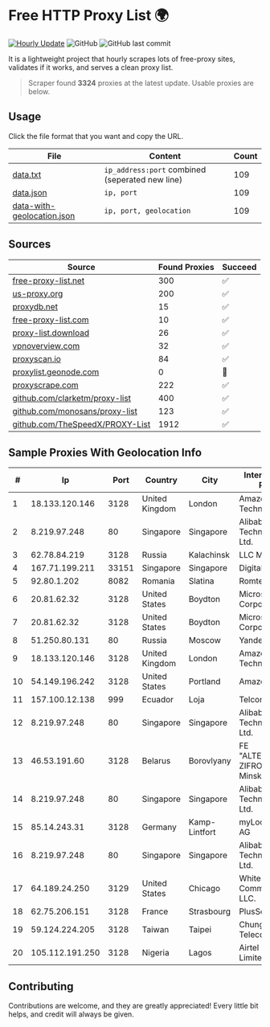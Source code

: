 
# Free HTTP Proxy List 🌍

[![Hourly Update](https://github.com/mertguvencli/http-proxy-list/actions/workflows/main.yml/badge.svg?branch=main)](https://github.com/mertguvencli/http-proxy-list/actions/workflows/main.yml)
![GitHub](https://img.shields.io/github/license/mertguvencli/http-proxy-list)
![GitHub last commit](https://img.shields.io/github/last-commit/mertguvencli/http-proxy-list)

It is a lightweight project that hourly scrapes lots of free-proxy sites, validates if it works, and serves a clean proxy list.


> Scraper found **3324** proxies at the latest update. Usable proxies are below.

## Usage

Click the file format that you want and copy the URL.


|File|Content|Count|
|----|-------|-----|
|[data.txt](https://raw.githubusercontent.com/mertguvencli/http-proxy-list/main/proxy-list/data.txt)|`ip_address:port` combined (seperated new line)|109|
|[data.json](https://raw.githubusercontent.com/mertguvencli/http-proxy-list/main/proxy-list/data.json)|`ip, port`|109|
|[data-with-geolocation.json](https://raw.githubusercontent.com/mertguvencli/http-proxy-list/main/proxy-list/data-with-geolocation.json)|`ip, port, geolocation`|109|

## Sources

|Source|Found Proxies|Succeed|
|------|-------------|-------|
|[free-proxy-list.net](https://free-proxy-list.net)|300|✅|
|[us-proxy.org](https://www.us-proxy.org)|200|✅|
|[proxydb.net](http://proxydb.net)|15|✅|
|[free-proxy-list.com](https://free-proxy-list.com/?page=&port=&type%5B%5D=http&type%5B%5D=https&up_time=0&search=Search)|10|✅|
|[proxy-list.download](https://www.proxy-list.download/HTTP)|26|✅|
|[vpnoverview.com](https://vpnoverview.com/privacy/anonymous-browsing/free-proxy-servers)|32|✅|
|[proxyscan.io](https://www.proxyscan.io)|84|✅|
|[proxylist.geonode.com](https://proxylist.geonode.com/api/proxy-list?limit=300&page=1&sort_by=lastChecked&sort_type=desc&protocols=http,https)|0|🚫|
|[proxyscrape.com](https://api.proxyscrape.com/v2/?request=displayproxies&protocol=http&timeout=10000&country=all&ssl=all&anonymity=all)|222|✅|
|[github.com/clarketm/proxy-list](https://raw.githubusercontent.com/clarketm/proxy-list/master/proxy-list-raw.txt)|400|✅|
|[github.com/monosans/proxy-list](https://raw.githubusercontent.com/monosans/proxy-list/main/proxies/http.txt)|123|✅|
|[github.com/TheSpeedX/PROXY-List](https://raw.githubusercontent.com/TheSpeedX/PROXY-List/master/http.txt)|1912|✅|


## Sample Proxies With Geolocation Info

|#|Ip|Port|Country|City|Internet Service Provider|
|-|--|----|-------|----|-------------------------|
|1|18.133.120.146|3128|United Kingdom|London|Amazon Technologies Inc.|
|2|8.219.97.248|80|Singapore|Singapore|Alibaba (US) Technology Co., Ltd.|
|3|62.78.84.219|3128|Russia|Kalachinsk|LLC Milecom|
|4|167.71.199.211|33151|Singapore|Singapore|DigitalOcean, LLC|
|5|92.80.1.202|8082|Romania|Slatina|Romtelecom|
|6|20.81.62.32|3128|United States|Boydton|Microsoft Corporation|
|7|20.81.62.32|3128|United States|Boydton|Microsoft Corporation|
|8|51.250.80.131|80|Russia|Moscow|Yandex.Cloud LLC|
|9|18.133.120.146|3128|United Kingdom|London|Amazon Technologies Inc.|
|10|54.149.196.242|3128|United States|Portland|Amazon.com, Inc.|
|11|157.100.12.138|999|Ecuador|Loja|Telconet S.A|
|12|8.219.97.248|80|Singapore|Singapore|Alibaba (US) Technology Co., Ltd.|
|13|46.53.191.60|3128|Belarus|Borovlyany|FE "ALTERNATIVNAYA ZIFROVAYA SET" Minsk|
|14|8.219.97.248|80|Singapore|Singapore|Alibaba (US) Technology Co., Ltd.|
|15|85.14.243.31|3128|Germany|Kamp-Lintfort|myLoc managed IT AG|
|16|8.219.97.248|80|Singapore|Singapore|Alibaba (US) Technology Co., Ltd.|
|17|64.189.24.250|3129|United States|Chicago|WhiteSky Communications, LLC.|
|18|62.75.206.151|3128|France|Strasbourg|PlusServer GmbH|
|19|59.124.224.205|3128|Taiwan|Taipei|Chunghwa Telecom Co., Ltd.|
|20|105.112.191.250|3128|Nigeria|Lagos|Airtel Networks Limited|



## Contributing

Contributions are welcome, and they are greatly appreciated! Every
little bit helps, and credit will always be given.

